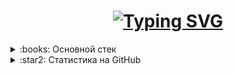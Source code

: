 
<h1 align="center">
<a href="https://git.io/typing-svg"><img src="https://readme-typing-svg.herokuapp.com?font=Fira+Code&size=35&pause=1000&width=435&lines=Frontend-developer" alt="Typing SVG" /></a>
</h1>


<details>
<summary>:books: Основной стек </summary>
<h4> Языки: </h4>

[![My Skills](https://skillicons.dev/icons?i=js,cs,net,cpp,html,css)](https://skillicons.dev)

<h4> Инструменты/Фреймворки: </h4>

[![My Skills](https://skillicons.dev/icons?i=git,docker,mysql,postgres,figma,bootstrap,scss,tailwind,npm,react,vite)](https://skillicons.dev)

<h4>Библиотеки:</h4>

<div>
<img src='https://img.shields.io/badge/axios-671ddf?&style=for-the-badge&logo=axios&logoColor=white'/>
<img src='https://img.shields.io/badge/React_Router-CA4245?style=for-the-badge&logo=react-router&logoColor=white'/>
<img src='https://img.shields.io/badge/React_Query-FF4154?style=for-the-badge&logo=ReactQuery&logoColor=white'/>
</div>

<!-- Ссылка на все иконки: https://github.com/tandpfun/skill-icons#readme
https://github.com/alexandresanlim/Badges4-README.md-Profile -->
</details>

<details> 
<summary>:star2: Статистика на GitHub </summary>

![Top Langs](https://github-readme-stats.vercel.app/api/top-langs/?username=walexweb&theme=github_dark&layout=compact&bg_color=00000000&hide_border=true) ![GitHub stats](https://github-readme-stats.vercel.app/api?username=walexweb&theme=github_dark&show_icons=true&bg_color=00000000&hide_border=true)

</details>



